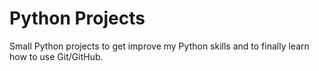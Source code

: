 # Python Projects
Small Python projects to get improve my Python skills and to finally learn how to use Git/GitHub.
